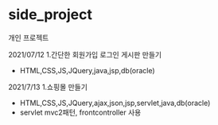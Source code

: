 # side_project
개인 프로젝트

2021/07/12
1.간단한 회원가입 로그인 게시판 만들기
 - HTML,CSS,JS,JQuery,java,jsp,db(oracle)

2021/7/13
1.쇼핑몰 만들기
 - HTML,CSS,JS,JQuery,ajax,json,jsp,servlet,java,db(oracle)
 - servlet mvc2패턴, frontcontroller 사용



